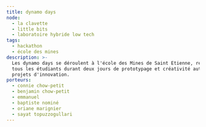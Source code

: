 ```yaml
---
title: dynamo days
node:
  - la clavette
  - little bits
  - laboratoire hybride low tech
tags:
  - hackathon
  - école des mines
description: >-
  Les dynamo days se déroulent à l'école des Mines de Saint Etienne, regroupant
  tous les étudiants durant deux jours de prototypage et créativité autour de
  projets d'innovation.
porteurs:
  - connie chow-petit
  - benjamin chow-petit
  - emmanuel
  - baptiste nominé
  - oriane marignier
  - sayat topuzzogullari
---
```


